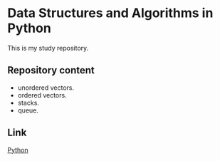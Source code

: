 # Data Structures and Algorithms in Python

This is my study repository.

## Repository content

* unordered vectors.
* ordered vectors.
* stacks.
* queue.



## Link

[Python](https://www.python.org/)